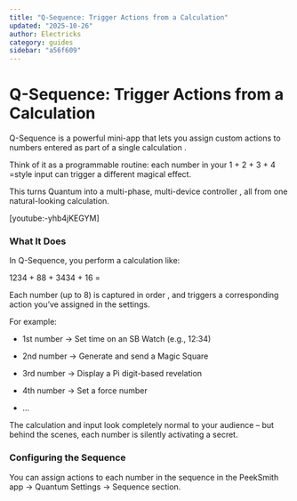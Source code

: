 ```yaml
---
title: "Q-Sequence: Trigger Actions from a Calculation"
updated: "2025-10-26"
author: Electricks
category: guides
sidebar: "a56f609"
---
```


# Q-Sequence: Trigger Actions from a Calculation

Q-Sequence is a powerful mini-app that lets you assign custom actions to numbers entered as part of a single calculation .

Think of it as a programmable routine: each number in your 1 + 2 + 3 + 4 =style input can trigger a different magical effect.

This turns Quantum into a multi-phase, multi-device controller , all from one natural-looking calculation.

[youtube:-yhb4jKEGYM]

### What It Does

In Q-Sequence, you perform a calculation like:

1234 + 88 + 3434 + 16 =

Each number (up to 8) is captured in order , and triggers a corresponding action you’ve assigned in the settings.

For example:

- 1st number → Set time on an SB Watch (e.g., 12:34)

- 2nd number → Generate and send a Magic Square

- 3rd number → Display a Pi digit-based revelation

- 4th number → Set a force number

- …

The calculation and input look completely normal to your audience – but behind the scenes, each number is silently activating a secret.

### Configuring the Sequence

You can assign actions to each number in the sequence in the PeekSmith app → Quantum Settings → Sequence section.